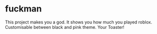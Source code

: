 # fuckman
This project makes you a god.
It shows you how much you played roblox.
Customisable between black and pink theme.
Your Toaster!
